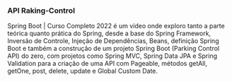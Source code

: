 ### API Raking-Control

Spring Boot | Curso Completo 2022 é um vídeo onde exploro tanto a parte teórica quanto prática do Spring, desde a base do Spring Framework, Inversão de Controle, 
Injeção de Dependências, Beans, definição Spring Boot e também a construção de um projeto Spring Boot (Parking Control API) do zero, com projetos como Spring MVC,
Spring Data JPA e Spring Validation para a criação de uma API com Pageable, métodos getAll, getOne, post, delete, update e Global Custom Date.
